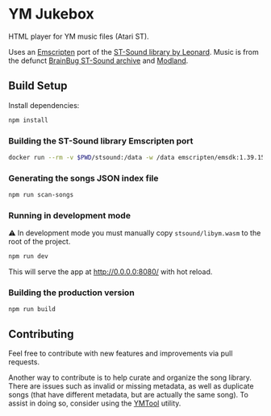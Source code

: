 # YM Jukebox

HTML player for YM music files (Atari ST).

Uses an [Emscripten](https://emscripten.org/) port of the [ST-Sound library by Leonard](http://leonard.oxg.free.fr/).
Music is from the defunct [BrainBug ST-Sound archive](http://www.brainbug.ch/stsound/) and [Modland](http://modland.com/).

## Build Setup

Install dependencies:

```bash
npm install
```

### Building the ST-Sound library Emscripten port

```bash
docker run --rm -v $PWD/stsound:/data -w /data emscripten/emsdk:1.39.15 emmake make clean libym.js
```

### Generating the songs JSON index file

```bash
npm run scan-songs
```

### Running in development mode

⚠️ In development mode you must manually copy `stsound/libym.wasm` to the
root of the project.

```bash
npm run dev
```

This will serve the app at http://0.0.0.0:8080/ with hot reload.

### Building the production version

```
npm run build
```

## Contributing

Feel free to contribute with new features and improvements via pull requests.

Another way to contribute is to help curate and organize the song library. There
are issues such as invalid or missing metadata, as well as duplicate songs (that
have different metadata, but are actually the same song). To assist in doing so,
consider using the [YMTool](https://github.com/nguillaumin/ymtool) utility.
